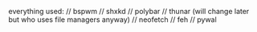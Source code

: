 everything used:
// bspwm
// shxkd
// polybar
// thunar (will change later but who uses file managers anyway)
// neofetch
// feh
// pywal
